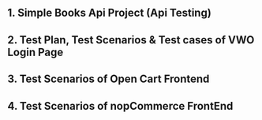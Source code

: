## 1. Simple Books Api Project (Api Testing)

## 2. Test Plan, Test Scenarios & Test cases of VWO Login Page

## 3. Test Scenarios of Open Cart Frontend

## 4. Test Scenarios of nopCommerce FrontEnd
